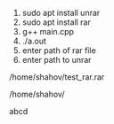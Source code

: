 1) sudo apt install unrar
2) sudo apt install rar
3) g++ main.cpp
4) ./a.out
5) enter path of rar file
6) enter path to unrar


/home/shahov/test_rar.rar

/home/shahov/

abcd

